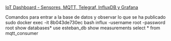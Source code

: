 [IoT Dashboard - Sensores, MQTT, Telegraf, InfluxDB y Grafana](http://josejuansanchez.org/iot-dashboard/)

Comandos para entrar a la base de datos y observar lo que se ha publicado
sudo docker exec -it 8b043de730ec bash
influx -username root -password root
show databases*
use esteban_db
show measurements
select * from mqtt_consumer


